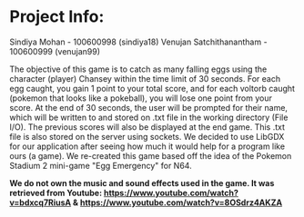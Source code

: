 # Project Info:
Sindiya Mohan - 100600998 (sindiya18)
Venujan Satchithanantham - 100600999 (venujan99)


The objective of this game is to catch as many falling eggs using the character (player) Chansey within the time limit of 30 seconds. For each egg caught, you gain 1 point to your total score, and for each voltorb caught (pokemon that looks like a pokeball), you will lose one point from your score. At the end of 30 seconds, the user will be prompted for their name, which will be written to and stored on .txt file in the working directory (File I/O). The previous scores will also be displayed at the end game. This .txt file is also stored on the server using sockets. We decided to use LibGDX for our application after seeing how much it would help for a program like ours (a game). We re-created this game based off the idea of the Pokemon Stadium 2 mini-game "Egg Emergency" for N64. 

**We do not own the music and sound effects used in the game. It was retrieved from Youtube: https://www.youtube.com/watch?v=bdxcq7RiusA & https://www.youtube.com/watch?v=8OSdrz4AKZA**
